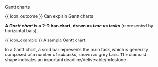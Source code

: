 <span id="title">Gantt charts</span>

<span id="prereqs"></span>

<span id="outcomes">{{ icon_outcome }} Can explain Gantt charts</span>

<div id="body">

**A _Gantt chart_ is a 2-D bar-chart, drawn as _time vs tasks_** (represented by horizontal bars).

<box>

{{ icon_example }} A sample Gantt chart:

<pic src="{{baseUrl}}/projectPlanning/ganttCharts/images/gantt.png" height="360" />
<p/>

</box>

In a Gantt chart, a solid bar represents the main task, which is generally composed of a number of subtasks, shown as grey bars. The diamond shape indicates an important deadline/deliverable/milestone.

</div>

<div id="extras">
</div>
